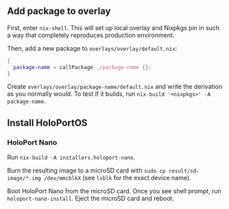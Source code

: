 ## Add package to overlay

First, enter `nix-shell`. This will set up local overlay and Nixpkgs pin in
such a way that completely reproduces production environment.

Then, add a new package to `overlays/overlay/default.nix`:

```nix
{
  package-name = callPackage ./package-name {};
}
```

Create `overlays/overlay/package-name/default.nix` and write the derivation as
you normally would. To test if it builds, run `nix-build '<nixpkgs>' -A package-name`.

## Install HoloPortOS

### HoloPort Nano

Run `nix-build -A installers.holoport-nano`.

Burn the resulting image to a microSD card with `sudo cp result/sd-image/*.img
/dev/mmcblkX` (see `lsblk` for the exact device name).

Boot HoloPort Nano from the microSD card. Once you see shell prompt,
run `holoport-nano-install`. Eject the microSD card and reboot.
